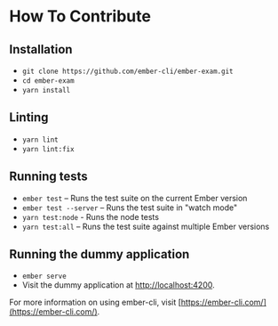 # How To Contribute

## Installation

- `git clone https://github.com/ember-cli/ember-exam.git`
- `cd ember-exam`
- `yarn install`

## Linting

* `yarn lint`
* `yarn lint:fix`

## Running tests

- `ember test` – Runs the test suite on the current Ember version
- `ember test --server` – Runs the test suite in "watch mode"
- `yarn test:node` - Runs the node tests
- `yarn test:all` – Runs the test suite against multiple Ember versions

## Running the dummy application

- `ember serve`
- Visit the dummy application at [http://localhost:4200](http://localhost:4200).

For more information on using ember-cli, visit [https://ember-cli.com/](https://ember-cli.com/).
